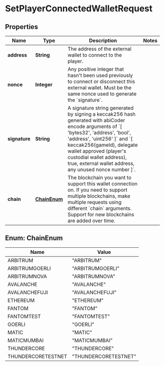 

# SetPlayerConnectedWalletRequest


## Properties

| Name | Type | Description | Notes |
|------------ | ------------- | ------------- | -------------|
|**address** | **String** | The address of the external wallet to connect to the player. |  |
|**nonce** | **Integer** | Any positive integer that hasn&#39;t been used previously to connect or disconnect this external wallet. Must be the same nonce used to generate the &#x60;signature&#x60;. |  |
|**signature** | **String** | A signature string generated by signing a keccak256 hash generated with abiCoder encode arguments of &#x60;[ &#39;bytes32&#39;, &#39;address&#39;, &#39;bool&#39;, &#39;address&#39;, &#39;uint256&#39; ]&#x60; and &#x60;[ keccak256(gameId), delegate wallet approved (player&#39;s custodial wallet address), true, external wallet address, any unused nonce number ]&#x60;. |  |
|**chain** | [**ChainEnum**](#ChainEnum) | The blockchain you want to support this wallet connection on. If you need to support multiple blockchains, make multiple requests using different &#x60;chain&#x60; arguments. Support for new blockchains are added over time. |  |



## Enum: ChainEnum

| Name | Value |
|---- | -----|
| ARBITRUM | &quot;ARBITRUM&quot; |
| ARBITRUMGOERLI | &quot;ARBITRUMGOERLI&quot; |
| ARBITRUMNOVA | &quot;ARBITRUMNOVA&quot; |
| AVALANCHE | &quot;AVALANCHE&quot; |
| AVALANCHEFUJI | &quot;AVALANCHEFUJI&quot; |
| ETHEREUM | &quot;ETHEREUM&quot; |
| FANTOM | &quot;FANTOM&quot; |
| FANTOMTEST | &quot;FANTOMTEST&quot; |
| GOERLI | &quot;GOERLI&quot; |
| MATIC | &quot;MATIC&quot; |
| MATICMUMBAI | &quot;MATICMUMBAI&quot; |
| THUNDERCORE | &quot;THUNDERCORE&quot; |
| THUNDERCORETESTNET | &quot;THUNDERCORETESTNET&quot; |



